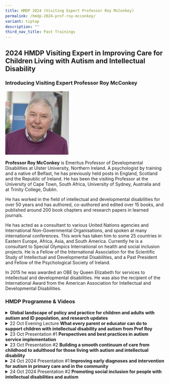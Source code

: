 ```yaml
---
title: HMDP 2024 (Visiting Expert Professor Roy McConkey)
permalink: /hmdp-2024-prof-roy-mcconkey/
variant: tiptap
description: ""
third_nav_title: Past Trainings
---
```

<h2>2024 HMDP Visiting Expert in Improving Care for Children Living with Autism and Intellectual Disability</h2>
<h3>Introducing Visiting Expert Professor Roy McConkey</h3>
<p></p>
<div class="isomer-image-wrapper">
<img style="width: 40%;" height="auto" width="100%" alt="Professor Roy McConkey" src="/images/profroy.png">
</div>
<p></p>
<p><strong>Professor Roy McConkey</strong> is Emeritus Professor of Developmental
Disabilities at Ulster University, Northern Ireland. A psychologist by
training and a native of Belfast, he has previously held posts in England,
Scotland and the Republic of Ireland.&nbsp;He has been the visiting Professor
at the University of Cape Town, South Africa, University of Sydney, Australia
and at Trinity College, Dublin.</p>
<p>He has worked in the field of intellectual and developmental disabilities
for over 50 years and has authored, co-authored and edited over 15 books,
and published around 200 book chapters and research papers in learned journals.&nbsp;&nbsp;</p>
<p>He has acted as a consultant to various United Nations agencies and International
Non-Governmental Organisations, and spoken at many international conferences.&nbsp;This
work has taken him to some 25 countries in Eastern Europe, Africa, Asia,
and South America.&nbsp;Currently he is a consultant to Special Olympics
International on health and social inclusion projects. He is a Fellow of
the International Association for the Scientific Study of Intellectual
and Developmental Disabilities, and a Past President and Fellow of the
Psychological Society of Ireland.</p>
<p>In 2015 he was awarded an OBE by Queen Elizabeth for services to intellectual
and developmental disabilities.&nbsp;He was also the recipient of the International
Award from the American Association for Intellectual and Developmental
Disabilities.</p>
<p></p>
<h3>HMDP Programme &amp; Videos</h3>
<p></p>
<div data-type="detailGroup" class="isomer-accordion isomer-accordion-white">
<details class="isomer-details">
<summary><strong>Global landscape of policy and practice for children and adults with autism and ID population, and research updates</strong>
</summary>
<div data-type="detailsContent" class="isomer-details-content">
<p></p>
<p>22 Oct 2024 Opening Lecture</p>
<p></p>
<p>Professor Roy McConkey shares about global trends, updates in services,
policies and best management practices, so that we can consider what can
be translated to the local landscape.</p>
<p></p>
<div class="iframe-wrapper">
<iframe height="315" width="560" allowfullscreen="true" frameborder="0" src="https://www.youtube.com/embed/ANc3TwfUnHo?si=p7McPnMSzp9yzQnt"></iframe>
</div>
<p></p>
</div>
</details>
<details class="isomer-details">
<summary>22 Oct Evening Lecture <strong>What every parent or educator can do to support children with intellectual disability and autism from Prof Roy</strong>
</summary>
<div data-type="detailsContent" class="isomer-details-content">
<p></p>
<p>Professor Roy McConkey educates members of the public on evidence-based
ways to support their children with intellectual disability and autism.</p>
</div>
</details>
<details class="isomer-details">
<summary>23 Oct Presentation #1 <strong>Perspectives and best practices in autism service implementation</strong>
</summary>
<div data-type="detailsContent" class="isomer-details-content">
<p></p>
<p>Professor Roy McConkey talks about best practice principles for care in
child and adult patients with autism and intellectual disability.</p>
</div>
</details>
<details class="isomer-details">
<summary>23 Oct Presentation #2 <strong>Building a smooth continuum of care from childhood to adulthood for those living with autism and intellectual disability</strong>
</summary>
<div data-type="detailsContent" class="isomer-details-content">
<p></p>
<p>Professor Roy McConkey helps us understand the landscape for adult neurodevelopmental
service in Singapore.</p>
</div>
</details>
<details class="isomer-details">
<summary>24 Oct 2024 Presentation #1<strong> Improving early diagnoses and intervention for autism in primary care and in the community</strong>
</summary>
<div data-type="detailsContent" class="isomer-details-content">
<p></p>
<p>Professor Roy McConkey provides insight into early diagnosis and intervention
in primary care settings.</p>
</div>
</details>
<details class="isomer-details">
<summary>24 Oct 2024 Presentation #2<strong> Promoting social inclusion for people with intellectual disabilities and autism</strong>
</summary>
<div data-type="detailsContent" class="isomer-details-content">
<p></p>
<p>Professor Roy helps to enhance our knowledge and strategies of building
an inclusive society for the people with special needs.</p>
</div>
</details>
</div>
<p></p>